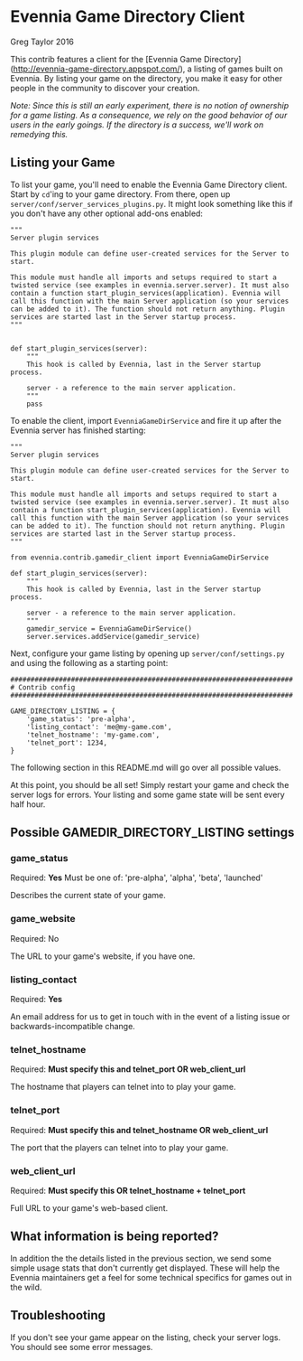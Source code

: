 # Evennia Game Directory Client

Greg Taylor 2016

This contrib features a client for the [Evennia Game Directory]
(http://evennia-game-directory.appspot.com/), a listing of games built on
Evennia. By listing your game on the directory, you make it easy for other
people in the community to discover your creation.

*Note: Since this is still an early experiment, there is no notion of
ownership for a game listing. As a consequence, we rely on the good behavior
of our users in the early goings. If the directory is a success, we'll work
on remedying this.*

## Listing your Game

To list your game, you'll need to enable the Evennia Game Directory client.
Start by `cd`'ing to your game directory. From there, open up
`server/conf/server_services_plugins.py`. It might look something like this
if you don't have any other optional add-ons enabled:

    """
    Server plugin services

    This plugin module can define user-created services for the Server to
    start.

    This module must handle all imports and setups required to start a
    twisted service (see examples in evennia.server.server). It must also
    contain a function start_plugin_services(application). Evennia will
    call this function with the main Server application (so your services
    can be added to it). The function should not return anything. Plugin
    services are started last in the Server startup process.
    """


    def start_plugin_services(server):
        """
        This hook is called by Evennia, last in the Server startup process.

        server - a reference to the main server application.
        """
        pass


To enable the client, import `EvenniaGameDirService` and fire it up after the
Evennia server has finished starting:

    """
    Server plugin services

    This plugin module can define user-created services for the Server to
    start.

    This module must handle all imports and setups required to start a
    twisted service (see examples in evennia.server.server). It must also
    contain a function start_plugin_services(application). Evennia will
    call this function with the main Server application (so your services
    can be added to it). The function should not return anything. Plugin
    services are started last in the Server startup process.
    """

    from evennia.contrib.gamedir_client import EvenniaGameDirService

    def start_plugin_services(server):
        """
        This hook is called by Evennia, last in the Server startup process.

        server - a reference to the main server application.
        """
        gamedir_service = EvenniaGameDirService()
        server.services.addService(gamedir_service)


Next, configure your game listing by opening up `server/conf/settings.py` and
 using the following as a starting point:

    ######################################################################
    # Contrib config
    ######################################################################

    GAME_DIRECTORY_LISTING = {
        'game_status': 'pre-alpha',
        'listing_contact': 'me@my-game.com',
        'telnet_hostname': 'my-game.com',
        'telnet_port': 1234,
    }

The following section in this README.md will go over all possible values.

At this point, you should be all set! Simply restart your game and check the
server logs for errors. Your listing and some game state will be sent every
half hour.

## Possible GAMEDIR_DIRECTORY_LISTING settings

### game_status

Required: **Yes**
Must be one of: 'pre-alpha', 'alpha', 'beta', 'launched'

Describes the current state of your game.

### game_website

Required: No

The URL to your game's website, if you have one.

### listing_contact

Required: **Yes**

An email address for us to get in touch with in the event of a listing issue
or backwards-incompatible change.

### telnet_hostname

Required: **Must specify this and telnet_port OR web_client_url**

The hostname that players can telnet into to play your game.

### telnet_port

Required: **Must specify this and telnet_hostname OR web_client_url**

The port that the players can telnet into to play your game.

### web_client_url

Required: **Must specify this OR telnet_hostname + telnet_port**

Full URL to your game's web-based client.

## What information is being reported?

In addition the the details listed in the previous section, we send some
simple usage stats that don't currently get displayed. These will help the
Evennia maintainers get a feel for some technical specifics for games out in
the wild.

## Troubleshooting

If you don't see your game appear on the listing, check your server logs. You
should see some error messages.
